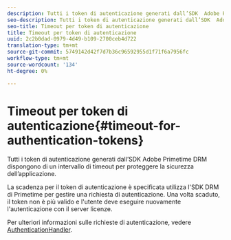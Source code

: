 ```yaml
---
description: Tutti i token di autenticazione generati dall’SDK  Adobe Primetime DRM dispongono di un intervallo di timeout per proteggere la sicurezza dell’applicazione.
seo-description: Tutti i token di autenticazione generati dall’SDK  Adobe Primetime DRM dispongono di un intervallo di timeout per proteggere la sicurezza dell’applicazione.
seo-title: Timeout per token di autenticazione
title: Timeout per token di autenticazione
uuid: 2c2b0dad-0979-4d49-b109-2700ceb4d722
translation-type: tm+mt
source-git-commit: 5749142d42f7d7b36c96592955d1f71f6a7956fc
workflow-type: tm+mt
source-wordcount: '134'
ht-degree: 0%

---
```



# Timeout per token di autenticazione{#timeout-for-authentication-tokens}

Tutti i token di autenticazione generati dall’SDK  Adobe Primetime DRM dispongono di un intervallo di timeout per proteggere la sicurezza dell’applicazione.

La scadenza per il token di autenticazione è specificata utilizza l&#39;SDK DRM di Primetime per gestire una richiesta di autenticazione. Una volta scaduto, il token non è più valido e l&#39;utente deve eseguire nuovamente l&#39;autenticazione con il server licenze.

Per ulteriori informazioni sulle richieste di autenticazione, vedere [AuthenticationHandler](https://help.adobe.com/en_US/primetime/api/drm-apis/server/javadocs-flashaccess-pro/com/adobe/flashaccess/sdk/protocol/authentication/AuthenticationHandler.html).
